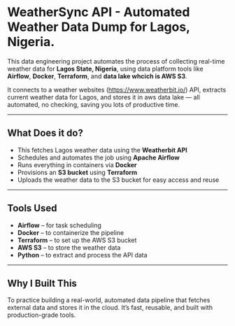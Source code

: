 #  WeatherSync API - Automated Weather Data Dump for Lagos, Nigeria.

This data engineering project automates the process of collecting real-time weather data for **Lagos State, Nigeria**, using  data platform tools like **Airflow**, **Docker**, **Terraform**, and **data lake whcich is AWS S3**.

It connects to  a weather websites (https://www.weatherbit.io/) API, extracts current weather data for Lagos, and stores it in aws data lake  — all automated, no checking, saving you lots of productive time.

---

## What Does it do?

- This fetches Lagos weather data using the **Weatherbit API**
- Schedules and automates the job using **Apache Airflow**
- Runs everything in containers via **Docker**
- Provisions an **S3 bucket** using **Terraform**
- Uploads the weather data to the S3 bucket for easy access and reuse

---

##  Tools Used

- **Airflow** – for task scheduling  
- **Docker** – to containerize the pipeline  
- **Terraform** – to set up the AWS S3 bucket  
- **AWS S3** – to store the weather data  
- **Python** – to extract and process the API data

---
## Why I Built This

To practice building a real-world, automated data pipeline that fetches external data and stores it in the cloud. It’s fast, reusable, and built with production-grade tools.


